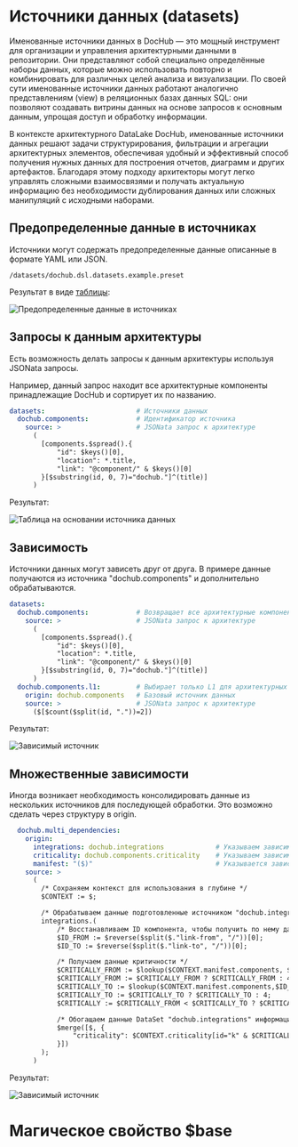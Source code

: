 # Источники данных (datasets)

Именованные источники данных в DocHub — это мощный инструмент для организации и управления архитектурными 
данными в репозитории. Они представляют собой специально определённые наборы данных, которые можно использовать
повторно и комбинировать для различных целей анализа и визуализации. По своей сути именованные источники
данных работают аналогично представлениям (view) в реляционных базах данных SQL: они позволяют создавать
витрины данных на основе запросов к основным данным, упрощая доступ и обработку информации.

В контексте архитектурного DataLake DocHub, именованные источники данных решают задачи структурирования,
фильтрации и агрегации архитектурных элементов, обеспечивая удобный и эффективный способ получения нужных
данных для построения отчетов, диаграмм и других артефактов. Благодаря этому подходу архитекторы могут
легко управлять сложными взаимосвязями и получать актуальную информацию без необходимости дублирования
данных или сложных манипуляций с исходными наборами.

## Предопределенные данные в источниках

Источники могут содержать предопределенные данные описанные в формате YAML или JSON.

```code-frame
/datasets/dochub.dsl.datasets.example.preset
```

Результат в виде [таблицы](@document/dochub.presentations.tables):

![Предопределенные данные в источниках](@document/dochub.dsl.datasets.examples.preset)


## Запросы к данным архитектуры

Есть возможность делать запросы к данным архитектуры используя JSONata запросы.

Например, данный запрос находит все архитектурные компоненты принадлежащие DocHub и сортирует их по названию.

```yaml
datasets:                       # Источники данных
  dochub.components:            # Идентификатор источника
    source: >                   # JSONata запрос к архитектуре
      (
        [components.$spread().{
            "id": $keys()[0],
            "location": *.title,
            "link": "@component/" & $keys()[0]
        }[$substring(id, 0, 7)="dochub."]^(title)]
      )
```

Результат:

![Таблица на основании источника данных](@document/dochub.dsl.datasets.examples.preset)

## Зависимость

Источники данных могут зависеть друг от друга. В примере данные получаются из источника "dochub.components" 
и дополнительно обрабатываются.

```yaml
datasets:                       
  dochub.components:            # Возвращает все архитектурные компоненты DocHub
    source: >                   # JSONata запрос к архитектуре
      (
        [components.$spread().{
            "id": $keys()[0],
            "location": *.title,
            "link": "@component/" & $keys()[0]
        }[$substring(id, 0, 7)="dochub."]^(title)]
      )
  dochub.components.l1:         # Выбирает только L1 для архитектурных компонентов DocHub
    origin: dochub.components   # Базовый источник данных
    source: >                   # JSONata запрос к архитектуре
      ($[$count($split(id, "."))=2])
```

Результат:

![Зависимый источник](@document/dochub.dataset.li)

## Множественные зависимости

Иногда возникает необходимость консолидировать данные из нескольких источников для последующей обработки.
Это возможно сделать через структуру в origin.

```yaml
  dochub.multi_dependencies:
    origin:
      integrations: dochub.integrations             # Указываем зависимость от источника "dochub.integrations"
      criticality: dochub.components.criticality    # Указываем зависимость от источника "dochub.components.criticality"
      manifest: "($)"                               # Указывается зависимость от результата запроса JSONata - "($)"
    source: >
      (
        /* Сохраняем контекст для использования в глубине */
        $CONTEXT := $;

        /* Обрабатываем данные подготовленные источником "dochub.integrations" */
        integrations.(
            /* Восстанавливаем ID компонента, чтобы получить по нему данные */
            $ID_FROM := $reverse($split($."link-from", "/"))[0];
            $ID_TO := $reverse($split($."link-to", "/"))[0];

            /* Получаем данные критичности */
            $CRITICALLY_FROM := $lookup($CONTEXT.manifest.components, $ID_FROM).criticality;
            $CRITICALLY_FROM := $CRITICALLY_FROM ? $CRITICALLY_FROM : 4;
            $CRITICALLY_TO := $lookup($CONTEXT.manifest.components,$ID_TO).criticality;
            $CRITICALLY_TO := $CRITICALLY_TO ? $CRITICALLY_TO : 4;
            $CRITICALLY := $CRITICALLY_FROM < $CRITICALLY_TO ? $CRITICALLY_FROM : $CRITICALLY_TO;

            /* Обогащаем данные DataSet "dochub.integrations" информацией о критичности связи */
            $merge([$, {
                "criticality": $CONTEXT.criticality[id="k" & $CRITICALLY].title
            }])
        );
      )
```

Результат:

![Зависимый источник](@document/dochub.table.multi_dependencies)


# Магическое свойство $base

